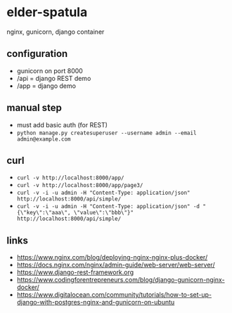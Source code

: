 # elder-spatula
nginx, gunicorn, django container

## configuration
+ gunicorn on port 8000
+ /api = django REST demo
+ /app = django demo

## manual step
+ must add basic auth (for REST)
+ ```python manage.py createsuperuser --username admin --email admin@example.com```

## curl
+ ```curl -v http://localhost:8000/app/```
+ ```curl -v http://localhost:8000/app/page3/```
+ ```curl -v -i -u admin -H "Content-Type: application/json" http://localhost:8000/api/simple/```
+ ```curl -v -i -u admin -H "Content-Type: application/json" -d "{\"key\":\"aaa\", \"value\":\"bbb\"}" http://localhost:8000/api/simple/```

## links
+ https://www.nginx.com/blog/deploying-nginx-nginx-plus-docker/
+ https://docs.nginx.com/nginx/admin-guide/web-server/web-server/
+ https://www.django-rest-framework.org
+ https://www.codingforentrepreneurs.com/blog/django-gunicorn-nginx-docker/
+ https://www.digitalocean.com/community/tutorials/how-to-set-up-django-with-postgres-nginx-and-gunicorn-on-ubuntu
